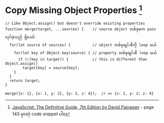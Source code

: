 # Copy Missing Object Properties [^1]

    // Like Object.assign() but doesn't override existing properties
    function merge(target, ...sources) {    // source object တစ်ခုမက pass လုပ်ခဲ့သည် ရှိသော်
      for(let source of sources) {          // object တစ်ခုချင်းစီကို loop မယ်
        for(let key of Object.key(source) { // property တစ်ခုချင်းစီ loop မယ်
          if (!(key in target)) {           // this is different than Object.assign()
            target[key] = source[key];
        }
      }
      return target;
    }

    merge({x: 1}, {x: 1, y: 2}, {y: 3, z: 4});  // => {x: 1, y: 2: z: 4}

[^1]: [JavaScript: The Definitive Guide, 7th Edition by David Flanagan](https://www.oreilly.com/library/view/javascript-the-definitive/9781491952016/) - page 143 မှာတဲ့ code snippet ပါ။ 

